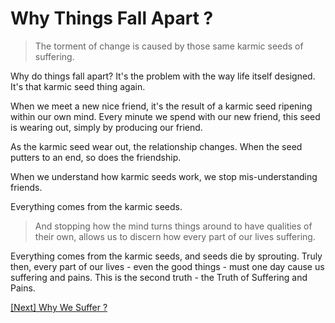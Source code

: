 # Why Things Fall Apart ?

> The torment of change is caused by those same karmic seeds of suffering.

Why do things fall apart? It's the problem with the way life itself designed. It's that karmic seed thing again.

When we meet a new nice friend, it's the result of a karmic seed ripening within our own mind. Every minute we spend with our new friend, this seed is wearing out, simply by producing our friend.

As the karmic seed wear out, the relationship changes. When the seed putters to an end, so does the friendship.

When we understand how karmic seeds work, we stop mis-understanding friends.

Everything comes from the karmic seeds.

> And stopping how the mind turns things around to have qualities of their own, allows us to discern how every part of our lives suffering.

Everything comes from the karmic seeds, and seeds die by sprouting. Truly then, every part of our lives - even the good things - must one day cause us suffering and pains. This is the second truth - the Truth of Suffering and Pains.

[\[Next\] Why We Suffer ?](/content/39-why-we-suffer.md)
